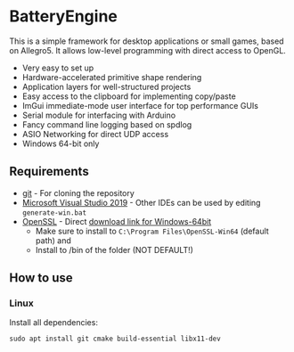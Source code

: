 # BatteryEngine

This is a simple framework for desktop applications or small games, based on Allegro5. It allows low-level programming with direct access to OpenGL.
 - Very easy to set up
 - Hardware-accelerated primitive shape rendering
 - Application layers for well-structured projects
 - Easy access to the clipboard for implementing copy/paste
 - ImGui immediate-mode user interface for top performance GUIs
 - Serial module for interfacing with Arduino
 - Fancy command line logging based on spdlog
 - ASIO Networking for direct UDP access
 - Windows 64-bit only

## Requirements

 - [git](https://git-scm.com/downloads) - For cloning the repository
 - [Microsoft Visual Studio 2019](https://visualstudio.microsoft.com/de/downloads/) - Other IDEs can be used by editing `generate-win.bat`
 - [OpenSSL](https://slproweb.com/products/Win32OpenSSL.html) - Direct [download link for Windows-64bit](https://slproweb.com/download/Win64OpenSSL-1_1_1L.exe)
   - Make sure to install to `C:\Program Files\OpenSSL-Win64` (default path) and
   - Install to /bin of the folder (NOT DEFAULT!)

## How to use

### Linux

Install all dependencies:
```
sudo apt install git cmake build-essential libx11-dev
```
